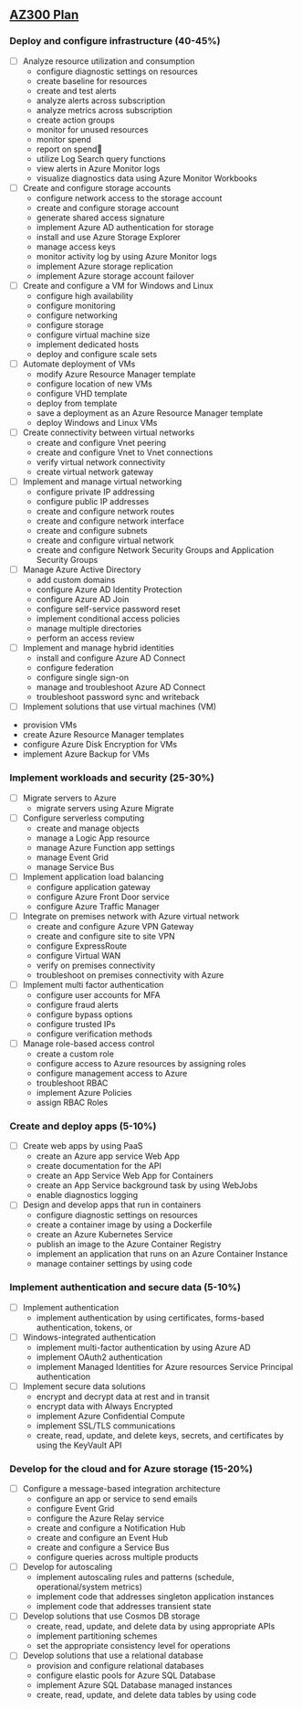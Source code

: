 ## [AZ300 Plan](https://www.microsoft.com/en-us/learning/exam-az-300.aspx) 

### Deploy and configure infrastructure (40-45%)
- [ ] Analyze resource utilization and consumption
	* configure diagnostic settings on resources
	* create baseline for resources
	* create and test alerts
	* analyze alerts across subscription
	* analyze metrics across subscription
	* create action groups
	* monitor for unused resources
	* monitor spend
	* report on spend
	* utilize Log Search query functions
	* view alerts in Azure Monitor logs
	* visualize diagnostics data using Azure Monitor Workbooks
- [ ] Create and configure storage accounts
	* configure network access to the storage account
	* create and configure storage account
	* generate shared access signature
	* implement Azure AD authentication for storage
	* install and use Azure Storage Explorer
	* manage access keys
	* monitor activity log by using Azure Monitor logs
	* implement Azure storage replication
	* implement Azure storage account failover
- [ ] Create and configure a VM for Windows and Linux
	* configure high availability
	* configure monitoring
	* configure networking
	* configure storage
	* configure virtual machine size
	* implement dedicated hosts
	* deploy and configure scale sets
- [ ] Automate deployment of VMs
	* modify Azure Resource Manager template
	* configure location of new VMs
	* configure VHD template
	* deploy from template
	* save a deployment as an Azure Resource Manager template
	* deploy Windows and Linux VMs
- [ ] Create connectivity between virtual networks
	* create and configure Vnet peering
	* create and configure Vnet to Vnet connections
	* verify virtual network connectivity
	* create virtual network gateway
- [ ] Implement and manage virtual networking
	* configure private IP addressing
	* configure public IP addresses
	* create and configure network routes
	* create and configure network interface
	* create and configure subnets
	* create and configure virtual network
	* create and configure Network Security Groups and Application Security Groups
- [ ] Manage Azure Active Directory
	* add custom domains
	* configure Azure AD Identity Protection
	* configure Azure AD Join
	* configure self-service password reset
	* implement conditional access policies
	* manage multiple directories
	* perform an access review
- [ ] Implement and manage hybrid identities
	* install and configure Azure AD Connect
	* configure federation
	* configure single sign-on
	* manage and troubleshoot Azure AD Connect
	* troubleshoot password sync and writeback
- [ ] Implement solutions that use virtual machines (VM)
* provision VMs
* create Azure Resource Manager templates
* configure Azure Disk Encryption for VMs
* implement Azure Backup for VMs

### Implement workloads and security (25-30%)
- [ ] Migrate servers to Azure
	* migrate servers using Azure Migrate
- [ ] Configure serverless computing
	* create and manage objects
	* manage a Logic App resource
	* manage Azure Function app settings
	* manage Event Grid
	* manage Service Bus
- [ ] Implement application load balancing
	* configure application gateway
	* configure Azure Front Door service
	* configure Azure Traffic Manager
- [ ] Integrate on premises network with Azure virtual network
	* create and configure Azure VPN Gateway
	* create and configure site to site VPN
	* configure ExpressRoute
	* configure Virtual WAN
	* verify on premises connectivity
	* troubleshoot on premises connectivity with Azure
- [ ] Implement multi factor authentication
	* configure user accounts for MFA
	* configure fraud alerts
	* configure bypass options
	* configure trusted IPs
	* configure verification methods
- [ ] Manage role-based access control
	* create a custom role
	* configure access to Azure resources by assigning roles
	* configure management access to Azure
	* troubleshoot RBAC
	* implement Azure Policies
	* assign RBAC Roles

### Create and deploy apps (5-10%)
- [ ] Create web apps by using PaaS
	* create an Azure app service Web App
	* create documentation for the API
	* create an App Service Web App for Containers
	* create an App Service background task by using WebJobs
	* enable diagnostics logging
- [ ] Design and develop apps that run in containers
	* configure diagnostic settings on resources
	* create a container image by using a Dockerfile
	* create an Azure Kubernetes Service
	* publish an image to the Azure Container Registry
	* implement an application that runs on an Azure Container Instance
	* manage container settings by using code
### Implement authentication and secure data (5-10%)
- [ ] Implement authentication
	* implement authentication by using certificates, forms-based authentication, tokens, or
- [ ] Windows-integrated authentication
	* implement multi-factor authentication by using Azure AD
	* implement OAuth2 authentication
	* implement Managed Identities for Azure resources Service Principal authentication
- [ ] Implement secure data solutions
	* encrypt and decrypt data at rest and in transit
	* encrypt data with Always Encrypted
	* implement Azure Confidential Compute
	* implement SSL/TLS communications
	* create, read, update, and delete keys, secrets, and certificates by using the KeyVault API
### Develop for the cloud and for Azure storage (15-20%)
- [ ] Configure a message-based integration architecture
	* configure an app or service to send emails
	* configure Event Grid
	* configure the Azure Relay service
	* create and configure a Notification Hub
	* create and configure an Event Hub
	* create and configure a Service Bus
	* configure queries across multiple products
- [ ] Develop for autoscaling
	* implement autoscaling rules and patterns (schedule, operational/system metrics)
	* implement code that addresses singleton application instances
	* implement code that addresses transient state
- [ ] Develop solutions that use Cosmos DB storage
	* create, read, update, and delete data by using appropriate APIs
	* implement partitioning schemes
	* set the appropriate consistency level for operations
- [ ] Develop solutions that use a relational database
	* provision and configure relational databases
	* configure elastic pools for Azure SQL Database
	* implement Azure SQL Database managed instances
	* create, read, update, and delete data tables by using code
